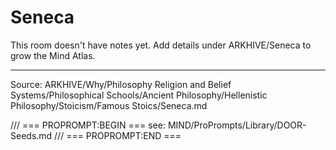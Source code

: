# Seneca

This room doesn't have notes yet. Add details under ARKHIVE/Seneca to grow the Mind Atlas.

---
Source: ARKHIVE/Why/Philosophy Religion and Belief Systems/Philosophical Schools/Ancient Philosophy/Hellenistic Philosophy/Stoicism/Famous Stoics/Seneca.md

/// === PROPROMPT:BEGIN ===
see: MIND/ProPrompts/Library/DOOR-Seeds.md
/// === PROPROMPT:END ===
